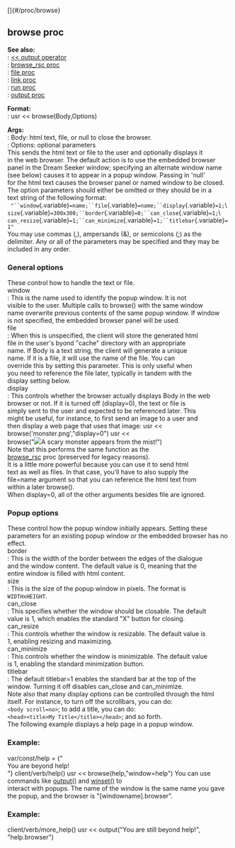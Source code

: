 []{#/proc/browse}    
## browse proc    
**See also:**    
:   [\<\< output operator](/ref/operator/%3c%3c/output.md)    
:   [browse_rsc proc](/ref/proc/browse_rsc.md)    
:   [file proc](/ref/proc/file.md)    
:   [link proc](/ref/proc/link.md)    
:   [run proc](/ref/proc/run.md)    
:   [output proc](/ref/proc/output.md)    
<!-- -->    
**Format:**    
:   usr \<\< browse(Body,Options)    
<!-- -->    
**Args:**    
:   Body: html text, file, or null to close the browser.    
:   Options: optional parameters    
This sends the html text or file to the user and optionally displays it    
in the web browser. The default action is to use the embedded browser    
panel in the Dream Seeker window; specifying an alternate window name    
(see below) causes it to appear in a popup window. Passing in \'null\'    
for the html text causes the browser panel or named window to be closed.    
The option parameters should either be omitted or they should be in a    
text string of the following format:    
` "``window`{.variable}`=name;``file`{.variable}`=name;``display`{.variable}`=1;`\    
`size`{.variable}`=300x300;``border`{.variable}`=0;``can_close`{.variable}`=1;`\    
`can_resize`{.variable}`=1;``can_minimize`{.variable}`=1;``titlebar`{.variable}`=1" `    
You may use commas (,), ampersands (&), or semicolons (;) as the    
delimiter. Any or all of the parameters may be specified and they may be    
included in any order.    
### General options    
These control how to handle the text or file.    
window    
:   This is the name used to identify the popup window. It is not    
    visible to the user. Multiple calls to browse() with the same window    
    name overwrite previous contents of the same popup window. If window    
    is not specified, the embedded browser panel will be used.    
file    
:   When this is unspecified, the client will store the generated html    
    file in the user\'s byond \"cache\" directory with an appropriate    
    name. If Body is a text string, the client will generate a unique    
    name. If it is a file, it will use the name of the file. You can    
    override this by setting this parameter. This is only useful when    
    you need to reference the file later, typically in tandem with the    
    display setting below.    
display    
:   This controls whether the browser actually displays Body in the web    
    browser or not. If it is turned off (display=0), the text or file is    
    simply sent to the user and expected to be referenced later. This    
    might be useful, for instance, to first send an image to a user and    
    then display a web page that uses that image: usr \<\<    
    browse(\'monster.png\',\"display=0\") usr \<\<    
    browse(\"![](monster.png)A scary monster appears from the mist!\")    
    Note that this performs the same function as the    
    [browse_rsc](/ref/proc/browse_rsc.md) proc (preserved for legacy reasons).    
    It is a little more powerful because you can use it to send html    
    text as well as files. In that case, you\'ll have to also supply the    
    file=name argument so that you can reference the html text from    
    within a later browse().    
    When display=0, all of the other arguments besides file are ignored.    
### Popup options    
These control how the popup window initially appears. Setting these    
parameters for an existing popup window or the embedded browser has no    
effect.    
border    
:   This is the width of the border between the edges of the dialogue    
    and the window content. The default value is 0, meaning that the    
    entire window is filled with html content.    
size    
:   This is the size of the popup window in pixels. The format is    
    `WIDTHxHEIGHT`.    
can_close    
:   This specifies whether the window should be closable. The default    
    value is 1, which enables the standard \"X\" button for closing.    
can_resize    
:   This controls whether the window is resizable. The default value is    
    1, enabling resizing and maximizing.    
can_minimize    
:   This controls whether the window is minimizable. The default value    
    is 1, enabling the standard minimization button.    
titlebar    
:   The default titlebar=1 enables the standard bar at the top of the    
    window. Turning it off disables can_close and can_minimize.    
Note also that many display options can be controlled through the html    
itself. For instance, to turn off the scrollbars, you can do:    
`<body scroll=no>`; to add a title, you can do:    
`<head><title>My Title</title></head>`; and so forth.    
The following example displays a help page in a popup window.    
### Example:    
var/const/help = {\"    
You are beyond help!    
\"} client/verb/help() usr \<\< browse(help,\"window=help\") You can use    
commands like [output()](/ref/proc/output.md) and [winset()](/ref/proc/winset.md) to    
interact with popups. The name of the window is the same name you gave    
the popup, and the browser is \"\[windowname\].browser\".    
### Example:    
client/verb/more_help() usr \<\< output(\"You are still beyond help!\",    
\"help.browser\")  